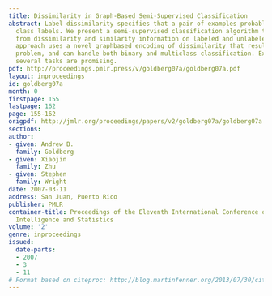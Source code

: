 ```yaml
---
title: Dissimilarity in Graph-Based Semi-Supervised Classification
abstract: Label dissimilarity specifies that a pair of examples probably have different
  class labels. We present a semi-supervised classification algorithm that learns
  from dissimilarity and similarity information on labeled and unlabeled data. Our
  approach uses a novel graphbased encoding of dissimilarity that results in a convex
  problem, and can handle both binary and multiclass classification. Experiments on
  several tasks are promising.
pdf: http://proceedings.pmlr.press/v/goldberg07a/goldberg07a.pdf
layout: inproceedings
id: goldberg07a
month: 0
firstpage: 155
lastpage: 162
page: 155-162
origpdf: http://jmlr.org/proceedings/papers/v2/goldberg07a/goldberg07a.pdf
sections: 
author:
- given: Andrew B.
  family: Goldberg
- given: Xiaojin
  family: Zhu
- given: Stephen
  family: Wright
date: 2007-03-11
address: San Juan, Puerto Rico
publisher: PMLR
container-title: Proceedings of the Eleventh International Conference on Artificial
  Intelligence and Statistics
volume: '2'
genre: inproceedings
issued:
  date-parts:
  - 2007
  - 3
  - 11
# Format based on citeproc: http://blog.martinfenner.org/2013/07/30/citeproc-yaml-for-bibliographies/
---
```

